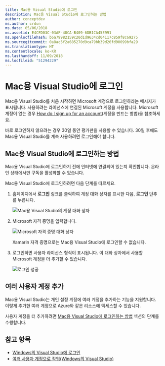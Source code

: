 ```yaml
---
title: Mac용 Visual Studio에 로그인
description: Mac용 Visual Studio에 로그인하는 방법
author: conceptdev
ms.author: crdun
ms.date: 05/06/2018
ms.assetid: E4CFD03C-03AF-48CA-B409-6DB1CA45E991
ms.openlocfilehash: b6a79982159c20d1d9634cd04117c859f8c69275
ms.sourcegitcommit: 0a8ac5f2a685270d9ca79bb39d26fd90099bfa29
ms.translationtype: HT
ms.contentlocale: ko-KR
ms.lasthandoff: 11/09/2018
ms.locfileid: "51294229"
---
```

# <a name="sign-in-to-visual-studio-for-mac"></a>Mac용 Visual Studio에 로그인

Mac용 Visual Studio를 처음 시작하면 Microsoft 계정으로 로그인하라는 메시지가 표시됩니다. 사용하려는 라이선스에 연결된 Microsoft 계정을 사용합니다. Microsoft 계정이 없는 경우 [How do I sign up for an account](https://support.microsoft.com/instantanswers/d18cc497-d839-cf50-dea8-f99c95f2bd16/sign-up-for-a-microsoft-account)(계정을 만드는 방법)을 참조하세요.

바로 로그인하지 않으려는 경우 30일 동안 평가판을 사용할 수 있습니다. 30일 후에도 Mac용 Visual Studio를 계속 사용하려면 로그인해야 합니다.

## <a name="how-to-sign-in-to-visual-studio-for-mac"></a>Mac용 Visual Studio에 로그인하는 방법

Mac용 Visual Studio에 로그인하기 전에 인터넷에 연결되어 있는지 확인합니다. 온라인 상태에서만 구독을 활성화할 수 있습니다.

Mac용 Visual Studio에 로그인하려면 다음 단계를 따르세요.

1. 홈페이지에서 **로그인** 링크를 클릭하여 계정 대화 상자를 표시한 다음, **로그인** 단추를 누릅니다.

    ![Mac용 Visual Studio의 계정 대화 상자](media/signing-in-image12.png)

2. Microsoft 자격 증명을 입력합니다.

    ![Microsoft 자격 증명 대화 상자](media/signing-in-image13.png)

    Xamarin 자격 증명으로는 Mac용 Visual Studio에 로그인할 수 없습니다.

3.  로그인하면 사용자 라이선스 형식이 표시됩니다. 이 대화 상자에서 사용할 Microsoft 계정을 더 추가할 수 있습니다.

    ![로그인 성공](media/signing-in-image14.png)

## <a name="adding-multiple-user-accounts"></a>여러 사용자 계정 추가

Mac용 Visual Studio는 개인 설정 계정에 여러 계정을 추가하는 기능을 지원합니다. 이렇게 추가한 여러 계정으로 Azure와 같은 리소스에 액세스할 수 있습니다.

사용자 계정을 더 추가하려면 [Mac용 Visual Studio에 로그인하는 방법](#how-to-sign-in-to-visual-studio-for-mac) 섹션의 단계를 수행합니다.

## <a name="see-also"></a>참고 항목

- [Windows의 Visual Studio에 로그인](/visualstudio/ide/signing-in-to-visual-studio)
- [여러 사용자 계정으로 작업(Windows의 Visual Studio)](/visualstudio/ide/work-with-multiple-user-accounts)